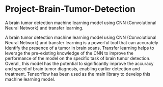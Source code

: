 # Project-Brain-Tumor-Detection
A brain tumor detection machine learning model using CNN (Convolutional Neural Network) and transfer learning.

A brain tumor detection machine learning model using CNN (Convolutional Neural Network) and transfer learning is a powerful tool that can accurately identify the presence of a tumor in brain scans.
Transfer learning helps to leverage the pre-existing knowledge of the CNN to improve the performance of the model on the specific task of brain tumor detection.
Overall, this model has the potential to significantly improve the accuracy and speed of brain tumor diagnosis, enabling earlier detection and treatment.
Tensorflow has been used as the main library to develop this machine learning model.
